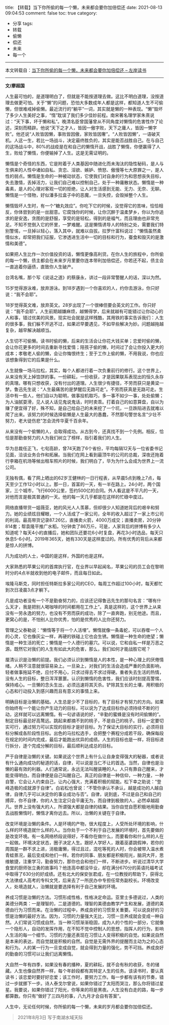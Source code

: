 title: 【转载】当下你所偷的每一个懒，未来都会要你加倍偿还
date: 2021-08-13 09:04:53
comment: false
toc: true
category:
 - 分享
tags:
 - 转载
 - 偷懒
 - 偿还
 - 未来
 - 每一个
---

本文转载自：[当下你所偷的每一个懒，未来都会要你加倍偿还 – 左岸读书](http://www.zreading.cn/archives/8265.html)

---

**文/廖超国**

人生最可怕的，是道理明白了，但就是不能按道理去做。这比不明白道理，没按道理去做更可怕。关于“懒”的问题，恐怕大多数成年人都是这样，都知道人生不可偷懒，但很难戒掉偷懒。最近流行的“躺平”一词，其实就是懒的一种表现。“懒”毁坏了多少人生美好之事，“惰”耽误了我们多少佳妙前程。南宋著名理学家朱熹说过：“天下事，坏于懒和私”。晚清名臣曾国藩曾从不同角度对懒惰的危害性作了论述，深刻而精辟。他说“天下之才人，皆因一傲字败，天下之庸人，皆因一懒字败”。他还说“人败皆因懒，事败皆因傲，家败皆因奢”。“人败皆因懒”，一语破天机。人这一生，若比一场战斗，决定最终胜负的，其实是能否战胜自己。在与自己的这场战斗中，80%的战疫是在和自己的懒惰开战，战胜了懒惰，你便赢得了人生，败给了懒惰，你便输掉了人生。这是无需证明的。


<!-- more -->


懒惰是个奇怪的东西，它是附着于人类基因中随进化而未淘汰的隐性秘码，是人与生俱来的人性中诸如自私、贪恋、淫欲、嫉妒、愤怒、傲慢等七大原罪之一，是人性的弱点。懒惰是生命的一种被动状态，它使我们对自身的行为和思想丧失目标，失去激情，丢掉活力，让我们自己难以控制自己，处于一种庸散状态。懒惰是一种毒素，是人的心理对客观一切的拒绝，让人对生活感到无能、无力、无奈、无聊。懒惰是一个怪物，好似潘多拉盒子中的恶魔，一旦失控，会毁掉整个人生。

懒惰毁坏人生时，有一个“糖丸效应”。你吃下它的时候，没觉得它的苦味，恰恰相反，你体尝到的是一丝甜意。它腐蚀你的时候，让你沉醉于温柔梦乡，你以为你追求的是安逸，贪图的是舒服，享受的是轻松，得到的是福气，而且理由也非常充足。不知不觉倒入它的怀里，一梦难醒。这是懒惰诱导人的特别之处，需要我们特别警惕，一旦掉以轻心，落入其中，就难以自拔。拉罗什富科说过：“懒惰虽然柔情似水，却常把我们征服，它渗透进生活中一切的目标和行为，蚕食和毁灭的是激情和美德”。

如果把人生比作一次价值投资的话，懒惰更像高利贷。在你人生的旅程中，你所偷的每一个懒，债主都会在未来岁月里要你连本带利加倍偿还，你若还不起，债主会一直追着你逼债，直致你人生破产。

台湾名嘴，那个写《说话之道》的蔡康永，讲过一段非常警醒人的话，深以为然。

15岁觉得游泳难，放弃游泳。到18岁遇到一个你喜欢的人，约你去游泳，你只好说：“我不会耶”。

18岁觉得英文难，放弃英文。28岁出现了一个很棒但要会英文的工作。你只好说：“我不会耶”。人生前期越嫌麻烦，越懒得学，后来就越有可能错过让你动心的人和事，错过优美的风景。现实社会就是这样残酷，其用铁的事实告诉我们：人生的很多事，我们躲不开逃不过，如果迟早要遇见，不如早些解决为妙。问题越拖越复杂，越早解决越顺当。

人生切不可偷懒。读书时偷的懒，后来的生活会让你花大钱买单；恋爱时偷的懒，会让你花更多的时间去重新寻找爱情；陪孩子偷的懒，时间过了会让你投入更大的成本；孝敬老人偷的懒，会让你悔恨终生；至于工作上偷的懒，不用我说，你也应该想象得到它的后果是什么。

人生就像一场马拉松，其实，每个人都进行着一次负重前行的修行。这个世界上，从来没有天上掉馅饼的事。一份耕耘，一份收获，才是因果联系表现出的恒久永存的真理。哪有只想收获，没有付出的道理。人生很少有捷径，不劳而获只是黄梁一梦。鲁迅先生说：“人生最痛苦的是梦醒后无路可走”。不劳而获真是无路可走。生活中有一些人，他们自以为聪明，做事投机取巧，多一事不如少一事，处处偷懒；为人油腻耍滑，见人说人话见鬼说鬼话，时时卖乖。打着自己的如意算盘，自以为赚了便宜得了好，殊不知，是自己给自己的未来挖了一个坑，一旦跌陷进去就难以爬了出来。该努力的时候选择偷懒是人生最大的愚蠢，不然那句警世名言“少壮不努力，老大徒伤悲”怎会流传华夏千百余年。

从来没有一个偷懒的人，会取得成功。从古到今，还真找不到一个先例。相反，恰恰是那勤奋努力的人为我们树立了榜样，指引着我们的人生。

华为总裁任正飞，七旬高龄，曾74天跑了6个省份，平均每隔12天与一位省委书记见面，洽谈业务合作和拓展。当我们在网上看到最顶牛的公司的总裁，深夜还拖着行李箱在机场等候出租车照片的时候，我们明白了，华为为什么会成为世界上一流公司。

无独有偶，看了网上晒出的62岁王健林的一日行程表，从早晨5点到晚上7点，每天至少工作12小时以上。那一日，首富的一天，有一半在路上。24小时，两个国家，三个城市，飞行6000公里，签约500亿的合同。外人看这是不平凡的一天，对他而言是极其普通的一天。他的每一天几乎都是在这样的忙碌中度过。

网络直播带货一姐薇亚，她的风光人人羡慕，但却很少人知道她背后的艰辛和努力。她的业绩炫目耀眼，一个人活成了一家公司，全年的收入超过了一家上市公司的利润。最高带货记录87.26亿，直播卖火箭，4000万成交；直播卖房，20分钟814套；帮袁隆平推广水稻，1分钟卖了86万斤。可是，人家背后的拼博有多少人知道呢？每天4小的直播后，她和团队还要花6小时复盘，再花3小时选品，每天只休息5-6小时。2019年365天，她有330天是这样度过的。所有优秀的背后从来都是惊人的拼博。

凡为成功的人士，中国的是这样，外国的也是这样。

大家熟悉的苹果公司的首席执行官，在业界以早起闻名，苹果公司的员工会在黎明时分的4点半就收到他的电子邮件，而且每日如此。

埃隆马斯克，同时担任特斯拉多家公司的CEO，每周工作超过100小时，每天都忙到次日凌晨3点才躺下。

凡是成功者没有一个不是勤奋努力的，应该还记得鲁迅先生的那句名言：“哪有什么天才，我是把别人喝咖啡的时间都用在工作上”。真是这样的，这个世界上从来没有一劳永逸的努力，也没有不劳而获的成功，除了一直奔跑，别无他途。而且，更窝心的是，不怕别人比你优秀，怕的是优秀的人比你还努力。

管理之父泰勒说：“懒惰等于将一个人活埋”。懒惰就像一条毒蛇，可以吞噬一个人的心灵，它也像灰尘一样，再硬的铁碰上它也会生锈。懒惰是一种生命的绝望；懒惰是一种生活的死亡；懒惰是一个人德行的墓穴。可以说，它和自私一样是万恶之源。既然它对我们的人生有如此大的危害，那么，我们如何才能战胜它呢？

厘清认识是治懒的前提。我们必须认识到懒惰是人的本性，是一种心理上的厌倦情绪。人稍不注意就很容易染上。一旦染上，对我们的生活会造成严重的负面影响，轻者做事拖延不绝，应付不用心，只求过得去不求过得硬。重者失去生活的热情，没有人生的目标，整日浑浑噩噩。认识到懒惰的危害性，我们应该时刻提高警惕，保持戒心。一旦懒的念头生出，必须迅速将其灭杀。铲除其生长的土壤，用积极的心态和行动投入到感兴趣而且有意义的事情上来。

明确目标是治懒的基础。人生总是少不了目标的，有了目标才有努力的方向。如果你始终有一个能让你产生动力的目标，可以说为了达成目标你必须持续不断的行动，这样就可以远离懒惰。有一句谚语说的好，“辛勤的蜜蜂是没有时间偷懒的”。制定目标最忌好高鹜远。跳起来都摘不到的桃子，不是自己的桃子。目标一定要切实可行，通过努力可以实现的目标才是好目标。为了保证大目标的实行，必须将目标分解成各阶段性目标。出色的马拉松选手，会把整个赛程分成若干段，确保每段在规定的时间内完成，最后才能跑出优异的成绩。人生的目标也是一样，将目标进行拆分，逐个完成分解的目标，最后顺利达成总的目标。

严于自律是治懒的关键。如果说这个世界上有什么让自身变得强大的秘器，或者说有什么通向成功的秘道的话，自律，可以说是当仁不让的首选。当然，自律也是治懒的最有效的利器。人们通常说，永远无法叫醒装睡的人。人只有靠自己醒来，才能变得明白。而自律便是自己叫醒自己。真正的自律是一种信仰，一种力量，一种自警，它会让人约束自己，让内心强大，充满着积极的赋能。松下幸之助说：“登峰造极的成就源于自律”。白岩松也曾说：“不管你承认不承认，越是成功的人越自律，自律几乎可以决定你的事业成功与否”。自律，说到底，不过是自己和自己的搏弈，你不自律，你的人生注定只会平庸无为，而自律到极致的人，必然卓越超凡。世界上没有强大的人，所谓强大都是自律的结果。当你自觉自愿积极地用勤奋去战胜懒惰时，懒惰才离你远去。所以，治懒的关键在于自律。

改变环境是治懒的条件。人是环境的产物，很大程度上，人受所处环境的影响，什么样的环境造就什么样的人。当你处于一个不利于自己发展的环境时，首先要做的是改变环境。有一名网络桥段说得好，不看你在做什么，而要看你和什么样的人在一起做。环境决定状态，圈子决定人生。跟好人学好人，跟着巫婆跳假神，若你的周围是一群不求上进，消极庸懒，得过且过，混吃等死的人时，你会被带入温水煮青蛙景况，最后变成和他们一样。若你的同事、朋友都是积极阳光，脑洞大开，思维敏捷，注重学习，勤奋努力，那你也会和他们一样，不断进步。听说过清华大学食堂的厨师张立勇的故事吗？他连高中都没毕业，却在满分670分的英语托福考试中取得了630分的好成绩。还有北大的保安张君成，在一位教授的帮助下，获得北大法律成人高考的专科文凭，后来去了一所民办中专担任常务副校长。环境改变人，处境造就人，治懒就是要选择有利于自己发展的环境。

养成习惯是治懒的方法。习惯形成性格，性格决定命运。亚里士多德说过，人类的美德分两类：一是理智的，二是道德的。理智的美德由教学产生和发展，道德的美德由行为习惯而来。在治懒的过程中，养成良好的习惯至关重要。可以说良好的习惯是治懒的最好方法。因为，习惯的力量强大无比，习惯一旦养成就会变成一种自然。人们常说习惯成自然，当一种习惯渐渐稳固，成为人的个性的一部分，它就像一个隐形人，自动的发挥作用，在不知不觉中控制人的思想，指挥人的行为，影响人生活的每一个细节。习惯的力量还表现在习惯让人变得积极的自觉。如果说自然是本来的表达，而自觉就是积极的自然。自觉是无需外界的提醒而主动为之的心态和行为。人的某一行为一旦变成自觉，就会得到力量的强化，势不可挡。养成良好的勤奋的习惯可以让我们远离懒惰。

大自然一年有四季，如果没有春的播种，夏的耕耘，就不会有秋的收获，冬的储藏。人生也像自然界一样，每个年龄段都有其特定人生的任务。该读书时，要认真读书；该恋爱时要好好恋爱；该工作时，要努力工作。每一步都有该有的节奏，错过一步就挪下一步。诗人泰戈尔曾说，如果你错过了太阳而哭泣，那么你将错过星星。我要说，如果你错过了阳光，你等来的将是黑夜。人生没有白走的路，每一步都算数。你只有“做好了三四月的事，八九月才会自有答案”。

人生中，无论任何时候，你所偷的每一个懒，未来的岁月都会要你加倍偿还。

> 2021年8月3日
> 写于南湖水域天际
